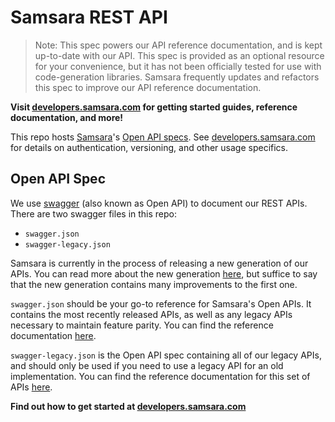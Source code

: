 # Samsara REST API

> Note: This spec powers our API reference documentation, and is kept up-to-date with our API. This spec is provided as an optional resource for your convenience, but it has not been officially tested for use with code-generation libraries. Samsara frequently updates and refactors this spec to improve our API reference documentation.

**Visit [developers.samsara.com](https://developers.samsara.com) for getting started guides, reference documentation, and more!**

This repo hosts [Samsara](https://www.samsara.com)'s [Open API specs](https://swagger.io/specification/v2). See [developers.samsara.com](https://developers.samsara.com) for details on authentication, versioning, and other usage specifics.

## Open API Spec

We use [swagger](https://swagger.io/specification/v2) (also known as Open API) to document our REST APIs. There are two swagger files in this repo:

- `swagger.json`
- `swagger-legacy.json`

Samsara is currently in the process of releasing a new generation of our APIs. You can read more about the new generation [here](https://developers.samsara.com/docs/introducing-our-next-generation-api), but suffice to say that the new generation contains many improvements to the first one.

`swagger.json` should be your go-to reference for Samsara's Open APIs. It contains the most recently released APIs, as well as any legacy APIs necessary to maintain feature parity. You can find the reference documentation [here](https://www.samsara.com/api).

`swagger-legacy.json` is the Open API spec containing all of our legacy APIs, and should only be used if you need to use a legacy API for an old implementation. You can find the reference documentation for this set of APIs [here](https://www.samsara.com/api-legacy).

**Find out how to get started at [developers.samsara.com](https://developers.samsara.com/docs/getting-started)**

